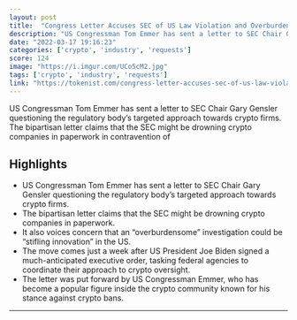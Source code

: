 ```yaml
---
layout: post
title:  "Congress Letter Accuses SEC of US Law Violation and Overburdening the Crypto Industry - The Tokenist"
description: "US Congressman Tom Emmer has sent a letter to SEC Chair Gary Gensler questioning the regulatory body’s targeted approach towards crypto firms. The bipartisan letter claims that the SEC might be drowning crypto companies in paperwork in contravention of"
date: "2022-03-17 19:16:23"
categories: ['crypto', 'industry', 'requests']
score: 124
image: "https://i.imgur.com/UCo5cM2.jpg"
tags: ['crypto', 'industry', 'requests']
link: "https://tokenist.com/congress-letter-accuses-sec-of-us-law-violation-and-overburdening-the-crypto-industry/"
---
```


US Congressman Tom Emmer has sent a letter to SEC Chair Gary Gensler questioning the regulatory body’s targeted approach towards crypto firms. The bipartisan letter claims that the SEC might be drowning crypto companies in paperwork in contravention of

## Highlights

- US Congressman Tom Emmer has sent a letter to SEC Chair Gary Gensler questioning the regulatory body’s targeted approach towards crypto firms.
- The bipartisan letter claims that the SEC might be drowning crypto companies in paperwork.
- It also voices concern that an “overburdensome” investigation could be “stifling innovation” in the US.
- The move comes just a week after US President Joe Biden signed a much-anticipated executive order, tasking federal agencies to coordinate their approach to crypto oversight.
- The letter was put forward by US Congressman Emmer, who has become a popular figure inside the crypto community known for his stance against crypto bans.

---
